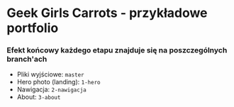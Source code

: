 # Geek Girls Carrots - przykładowe portfolio

### Efekt końcowy każdego etapu znajduje się na poszczególnych branch'ach

* Pliki wyjściowe: ```master```
* Hero photo (landing): ```1-hero```
* Nawigacja: ```2-nawigacja```
* About: ```3-about```

